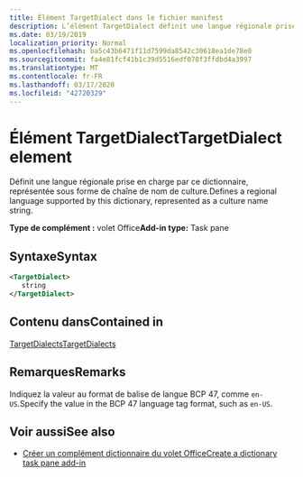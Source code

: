 ```yaml
---
title: Élément TargetDialect dans le fichier manifest
description: L’élément TargetDialect définit une langue régionale prise en charge par ce dictionnaire, représentée sous la forme d’une chaîne de nom de culture.
ms.date: 03/19/2019
localization_priority: Normal
ms.openlocfilehash: ba5c43b6471f11d7599da8542c30618ea1de78e0
ms.sourcegitcommit: fa4e81fcf41b1c39d5516edf078f3ffdbd4a3997
ms.translationtype: MT
ms.contentlocale: fr-FR
ms.lasthandoff: 03/17/2020
ms.locfileid: "42720329"
---
```

# <a name="targetdialect-element"></a><span data-ttu-id="e62c3-103">Élément TargetDialect</span><span class="sxs-lookup"><span data-stu-id="e62c3-103">TargetDialect element</span></span>

<span data-ttu-id="e62c3-104">Définit une langue régionale prise en charge par ce dictionnaire, représentée sous forme de chaîne de nom de culture.</span><span class="sxs-lookup"><span data-stu-id="e62c3-104">Defines a regional language supported by this dictionary, represented as a culture name string.</span></span>

<span data-ttu-id="e62c3-105">**Type de complément :** volet Office</span><span class="sxs-lookup"><span data-stu-id="e62c3-105">**Add-in type:** Task pane</span></span>

## <a name="syntax"></a><span data-ttu-id="e62c3-106">Syntaxe</span><span class="sxs-lookup"><span data-stu-id="e62c3-106">Syntax</span></span>

```XML
<TargetDialect>
   string 
</TargetDialect>
```

## <a name="contained-in"></a><span data-ttu-id="e62c3-107">Contenu dans</span><span class="sxs-lookup"><span data-stu-id="e62c3-107">Contained in</span></span>

[<span data-ttu-id="e62c3-108">TargetDialects</span><span class="sxs-lookup"><span data-stu-id="e62c3-108">TargetDialects</span></span>](targetdialects.md)

## <a name="remarks"></a><span data-ttu-id="e62c3-109">Remarques</span><span class="sxs-lookup"><span data-stu-id="e62c3-109">Remarks</span></span>

<span data-ttu-id="e62c3-110">Indiquez la valeur au format de balise de langue BCP 47, comme `en-US`.</span><span class="sxs-lookup"><span data-stu-id="e62c3-110">Specify the value in the BCP 47 language tag format, such as  `en-US`.</span></span>

## <a name="see-also"></a><span data-ttu-id="e62c3-111">Voir aussi</span><span class="sxs-lookup"><span data-stu-id="e62c3-111">See also</span></span>

- [<span data-ttu-id="e62c3-112">Créer un complément dictionnaire du volet Office</span><span class="sxs-lookup"><span data-stu-id="e62c3-112">Create a dictionary task pane add-in</span></span>](../../word/dictionary-task-pane-add-ins.md)
